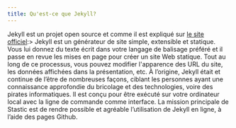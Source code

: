 ```yaml
---
title: Qu'est-ce que Jekyll?
---
```

Jekyll est un projet open source et comme il est expliqué sur [le site officiel](https://jekyllrb.com/):> Jekyll est un générateur de site simple, extensible et statique. Vous lui donnez du texte écrit dans votre langage de balisage préféré et il passe en revue les mises en page pour créer un site Web statique. Tout au long de ce processus, vous pouvez modifier l'apparence des URL du site, les données affichées dans la présentation, etc. À l’origine, Jekyll était et continue de l’être de nombreuses façons, ciblant les personnes ayant une connaissance approfondie du bricolage et des technologies, voire des pirates informatiques. Il est conçu pour être exécuté sur votre ordinateur local avec la ligne de commande comme interface. La mission principale de Stastic est de rendre possible et agréable l’utilisation de Jekyll en ligne, à l’aide des pages Github.

